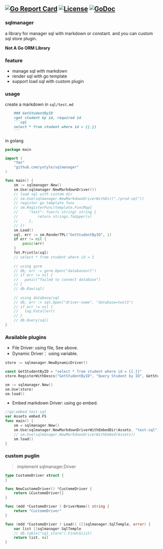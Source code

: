 [![Go Report Card](https://goreportcard.com/badge/github.com/ystyle/sqlmanager)](https://goreportcard.com/report/github.com/ystyle/sqlmanager)
[![License](https://img.shields.io/badge/license-MIT-blue.svg)](https://github.com/ystyle/sqlmanager/blob/master/LICENSE)
[![GoDoc](https://godoc.org/github.com/ystyle/sqlmanager?status.svg)](https://godoc.org/github.com/ystyle/sqlmanager)
---
### sqlmanager
a library for manager sql with markdown or constant. and you can custom sql store plugin.

**Not A Go ORM Library**
 
### feature
- manage sql with markdown
- render sql with go template
- support load sql with custom plugin

### usage

create a markdown in `sql/test.md`
```markdown
    ### GetStudentByID
    >get student by id, required id
    ```sql
    select * from student where id = {{.}}
    ```
```

in golang 
```go
package main

import (
    "fmt"
    "github.com/ystyle/sqlmanager"
)

func main() {
    sm := sqlmanager.New()
    sm.Use(sqlmanager.NewMarkdownDriver())
    // load sql with custom dir
    // sm.Use(sqlmanager.NewMarkdownDriverWithDir("./prod-sql"))
    // register go template func
    // sm.RegisterFunc(template.FuncMap{
    //     "test": func(v string) string {
    //         return strings.ToUpper(v)
    //     },
    // })
    sm.Load()
    sql, err := sm.RenderTPL("GetStudentByID", 1)
    if err != nil {
        panic(err)
    }
    fmt.Println(sql)
    // select * from student where id = 1
    
    // using gorm 
    // db, err := gorm.Open("databaseurl")
    // if err != nil {
    //   panic("failed to connect database")
    // }
    // db.Raw(sql)
    
    // using database/sql
    // db, err := sql.Open("driver-name", "database=test1")
    // if err != nil {
    //   log.Fatal(err)
    // }
    // db.Query(sql)
}
```

### Available plugins
- File Driver: using file, See above.
- Dynamic Driver： using variable.
```go
store := sqlmanager.NewDynamicDriver()

const GetStudentByID = "select * from student where id = {{.}}"
store.RegisterWithDescs("GetStudentByID", "Query Student by ID", GetStudentByID)

sm := sqlmanager.New()
sm.Use(store)
sm.load()
```
- Embed markdown Driver: using go embed.
```go
//go:embed test-sql
var Assets embed.FS
func main() {
	sm = sqlmanager.New()
    sm.Use(sqlmanager.NewMarkdownDriverWithEmbedDir(Assets. "test-sql"))
    // sm.Use(sqlmanager.NewMarkdownDriverWithEmbed(Assets))
    sm.load()
}
```


### custom puglin
> implement sqlmanager.Driver
```go
type CustomeDriver struct {
}

func NewCustomeDriver() *CustomeDriver {
    return &CustomeDriver{}
}

func (mdd *CustomeDriver ) DriverName() string {
    return "CustomeDriver"
}

func (mdd *CustomeDriver ) Load() ([]sqlmanager.SqlTemple, error) {
    var list []sqlmanager.SqlTemple
    // db.table("sql_store").Find(&list)
    return list, nil
}
```
